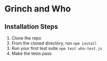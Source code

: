 # Grinch and Who

## Installation Steps

1. Clone the repo
2. From the cloned directory, run `npm install`
3. Run your first test suite `npm test who-test.js` 
4. Make the tests pass
